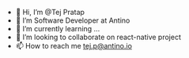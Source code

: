 - 👋 Hi, I’m @Tej Pratap
- 👀 I’m Software Developer at Antino
- 🌱 I’m currently learning ...
- 💞️ I’m looking to collaborate on react-native project
- 📫 How to reach me tej.p@antino.io

<!---
Tejfaster77/Tejfaster77 is a ✨ special ✨ repository because its `README.md` (this file) appears on your GitHub profile.
You can click the Preview link to take a look at your changes.
--->
